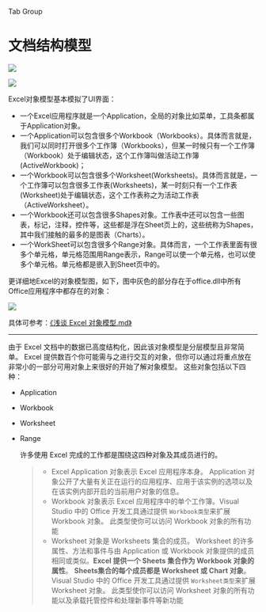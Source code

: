 Tab
	Group



# 文档结构模型

![](https://ws3.sinaimg.cn/large/006tNc79ly1fshhjx6251j30h907pt8w.jpg)

![](https://ws3.sinaimg.cn/large/006tKfTcly1fsgazzb6dtj30m70elq5n.jpg)

Excel对象模型基本模拟了UI界面：

- 一个Excel应用程序就是一个Application，全局的对象比如菜单，工具条都属于Application对象。
- 一个Application可以包含很多个Workbook（Workbooks）。具体而言就是，我们可以同时打开很多个工作簿（Workbooks），但某一时候只有一个工作簿（Workbook）处于编辑状态，这个工作簿叫做活动工作簿(ActiveWorkbook)；
- 一个Workbook可以包含很多个Worksheet(Worksheets)。具体而言就是，一个工作簿可以包含很多工作表(Worksheets)，某一时刻只有一个工作表(Worksheet)处于编辑状态，这个工作表称之为活动工作表（ActiveWorksheet）。
- 一个Workbook还可以包含很多Shapes对象。工作表中还可以包含一些图表，标记，注释，控件等，这些都是浮在Sheet页上的，这些统称为Shapes，其中我们接触的最多的是图表（Charts）。
- 一个WorkSheet可以包含很多个Range对象。具体而言，一个工作表里面有很多个单元格，单元格范围用Range表示，Range可以使一个单元格，也可以使多个单元格。单元格都是嵌入到Sheet页中的。

更详细地Excel的对象模型图，如下，图中灰色的部分存在于office.dll中所有Office应用程序中都存在的对象：

![](https://ws3.sinaimg.cn/large/006tKfTcly1fskyhdmgggj30tf0mjtcd.jpg)

具体可参考：[《浅谈 Excel 对象模型.md》](www.baidu.com)

--------

由于 Excel 文档中的数据已高度结构化，因此该对象模型是分层模型且非常简单。 Excel 提供数百个你可能需与之进行交互的对象，但你可以通过将重点放在非常小的一部分可用对象上来很好的开始了解对象模型。 这些对象包括以下四种：

- Application

- Workbook

- Worksheet

- Range

  许多使用 Excel 完成的工作都是围绕这四种对象及其成员进行的。

  

  > - Excel Application 对象表示 Excel 应用程序本身。 Application 对象公开了大量有关正在运行的应用程序、应用于该实例的选项以及在该实例内部开启的当前用户对象的信息。
  > - Workbook 对象表示 Excel 应用程序中的单个工作簿。Visual Studio 中的 Office 开发工具通过提供 `Workbook类型`来扩展 Workbook 对象。 此类型使你可以访问 Workbook 对象的所有功能
  > - Worksheet 对象是 Worksheets 集合的成员。 Worksheet 的许多属性、方法和事件与由 Application 或 Workbook 对象提供的成员相同或类似。**Excel 提供一个 Sheets 集合作为 Workbook 对象的属性**。 **Sheets集合的每个成员都是 Worksheet 或 Chart 对象**。Visual Studio 中的 Office 开发工具通过提供 `Worksheet类型`来扩展 Worksheet 对象。 此类型使你可以访问 Worksheet 对象的所有功能以及承载托管控件和处理新事件等新功能

  